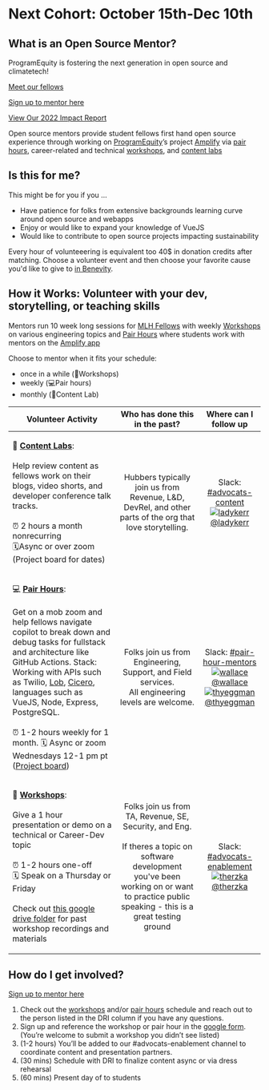 # Next Cohort: October 15th-Dec 10th

## What is an Open Source Mentor?
ProgramEquity is fostering the next generation in open source and climatetech!

[Meet our fellows](https://www.notion.so/programequity/ProgramEquity-Open-Source-Fellows-5f4dfc06109842779b81e8166c056334)

[Sign up to mentor here](https://forms.gle/ZdLDDTExwj6NrKuK8)

[View Our 2022 Impact Report](https://www.canva.com/design/DAFW7oovgdE/TTiES7OrTGG4hkeSGcofKQ/view?utm_content=DAFW7oovgdE&utm_campaign=designshare&utm_medium=link&utm_source=viewer)

Open source mentors provide student fellows first hand open source experience through working on [ProgramEquity](https://programequity.notion.site/ProgramEquity-6795c87b9a4a4eeea868294eacdb957c)’s project [Amplify](https://github.com/ProgramEquity/amplify) via [pair hours](./Pair%20Hours/README.md), career-related and technical [workshops](./Workshops/README.md), and [content labs](./Content%20Labs/README.md)

## Is this for me?

This might be for you if you ...
* Have patience for folks from extensive backgrounds learning curve around open source and webapps 
* Enjoy or would like to expand your knowledge of VueJS
* Would like to contribute to open source projects impacting sustainability 

Every hour of volunteeering is equivalent too 40$ in donation credits after matching. Choose a volunteer event and then choose your favorite cause you'd like to give to [in Benevity](https://github.com/github/octoseven-advocats/blob/main/Logging%20Benevity.md). 


## How it Works: Volunteer with your dev, storytelling, or teaching skills 

Mentors run 10 week long sessions for [MLH Fellows]() with weekly [Workshops](./Workshops/README.md) on various engineering topics and [Pair Hours](./Pair_Hours/README.md) where students work with mentors on the [Amplify app](https://github.com/ProgramEquity/amplify)

Choose to mentor when it fits your schedule:
- once in a while (🍎Workshops)
- weekly (💻Pair hours)
- monthly (🎥Content Lab)

  
| Volunteer Activity | Who has done this in the past? | Where can I follow up |
|:---:|:---:|:---:|
|<p align="left">🎥 **[Content Labs](./Content_Lab_FAQ.md)**: <br><br>Help review content as fellows work on their blogs, video shorts, and developer conference talk tracks. <br><br> ⏰ 2 hours a month nonrecurring <br>🗓Async or over zoom (Project board for dates)|Hubbers typically join us from Revenue, L&D, DevRel, and other parts of the org that love storytelling. |Slack: [#advocats-content](https://github.slack.com/archives/C02SM5633HD) <br> [![ladykerr](https://avatars.githubusercontent.com/ladykerr?s=75&v=4)](https://team.githubapp.com/ladykerr)<br/>[@ladykerr](https://team.githubapp.com/ladykerr)|
|<p align="left"> 💻 **[Pair Hours](./Pair_Hours_FAQ.md)**:  <br><br>Get on a mob zoom and help fellows navigate copilot to break down and debug tasks for fullstack and architecture like GitHub Actions. Stack: Working with APIs such as Twilio, <a href="https://docs.lob.com/">Lob</a>, <a href="https://cicero.azavea.com/docs/">Cicero</a>, languages such as VueJS, Node, Express, PostgreSQL. <br><br> ⏰ 1-2 hours weekly for 1 month.  🗓 Async or zoom Wednesdays 12-1 pm pt ([Project board](https://github.com/orgs/ProgramEquity/projects/8))|Folks join us from Engineering, Support, and Field services.<br> All engineering levels are welcome. |Slack: [#pair-hour-mentors](https://github.slack.com/archives/C046T8M81B4) <br>[![wallace](https://avatars.githubusercontent.com/wallace?s=75&v=4)](https://team.githubapp.com/wallace)<br/>[@wallace](https://team.githubapp.com/wallace) <br> [![thyeggman](https://avatars.githubusercontent.com/thyeggman?s=75&v=4)](https://team.githubapp.com/thyeggman)<br/>[@thyeggman](https://team.githubapp.com/therzka)|
|<p align="left">🍎 **[Workshops](./Workshops_FAQ.md)**:<br><br>  Give a 1 hour presentation or demo on a technical or Career-Dev topic <br><br> ⏰ 1-2 hours one-off <br> 🗓 Speak on a Thursday or Friday <br><br> Check out [this google drive folder](https://drive.google.com/drive/folders/1clvRpooVDJIhWk1w2Uo8lJFbchQwLqtZ) for past workshop recordings and materials| Folks join us from TA, Revenue, SE, Security, and Eng. <br><br> If theres a topic on software development you've been working on or want to practice public speaking - this is a great testing ground |Slack: [#advocats-enablement](https://github.slack.com/archives/C034KFPGDLJ) <br> [![therzka](https://avatars.githubusercontent.com/therzka?s=75&v=4)](https://team.githubapp.com/therzka)<br/>[@therzka](https://team.githubapp.com/therzka)|


## How do I get involved?

[Sign up to mentor here](https://forms.gle/ZdLDDTExwj6NrKuK8)

1. Check out the [workshops](Workshops/README) and/or [pair hours](Pair_Hours/README) schedule and reach out to the person listed in the DRI column if you have any questions.
2. Sign up and reference the workshop or pair hour in the [google form](https://forms.gle/WQZsUUWP3knJTzY9A). (You’re welcome to submit a workshop you didn’t see listed)
3. (1-2 hours) You’ll be added to our #advocats-enablement channel to coordinate content and presentation partners.
4. (30 mins) Schedule with DRI to finalize content async or via dress rehearsal
5. (60 mins) Present day of to students
